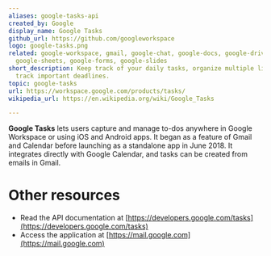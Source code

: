 ```yaml
---
aliases: google-tasks-api
created_by: Google
display_name: Google Tasks
github_url: https://github.com/googleworkspace
logo: google-tasks.png
related: google-workspace, gmail, google-chat, google-docs, google-drive,
  google-sheets, google-forms, google-slides
short_description: Keep track of your daily tasks, organize multiple lists, and
  track important deadlines.
topic: google-tasks
url: https://workspace.google.com/products/tasks/
wikipedia_url: https://en.wikipedia.org/wiki/Google_Tasks

---
```

**Google Tasks** lets users capture and manage to-dos anywhere in Google Workspace or using iOS and Android apps. It began as a feature of Gmail and Calendar before launching as a standalone app in June 2018. It integrates directly with Google Calendar, and tasks can be created from emails in Gmail. 

# Other resources
- Read the API documentation at [https://developers.google.com/tasks](https://developers.google.com/tasks)
- Access the application at [https://mail.google.com](https://mail.google.com)
